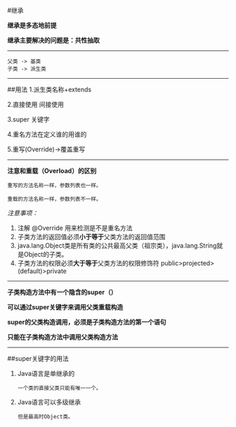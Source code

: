#继承

**继承是多态地前提**

**继承主要解决的问题是：共性抽取**

----

	父类 -> 基类 
    子类 -> 派生类

----
##用法
1.派生类名称+extends

2.直接使用      间接使用

3.super 关键字

4.重名方法在定义谁的用谁的

5.重写(Override)->覆盖重写

---
   **注意和重载（Overload）的区别**

	重写的方法名称一样，参数列表也一样。

	重载的方法名称一样，参数列表不一样。
*注意事项：*
	
1.	注解  @Override  用来检测是不是重名方法
2.	子类方法的返回值必须**小于等于**父类方法的返回值范围
3.	java.lang.Object类是所有类的公共最高父类（祖宗类），java.lang.String就是Object的子类。
4.	子类方法的权限必须**大于等于**父类方法的权限修饰符           public>projected>(default)>private



---

**子类构造方法中有一个隐含的super（）**

**可以通过super关键字来调用父类重载构造**

**super的父类构造调用，必须是子类构造方法的第一个语句**

**只能在子类构造方法中调用父类构造方法**

---
##super关键字的用法


1.	Java语言是单继承的

      	一个类的直接父类只能有唯一一个。

2.	Java语言可以多级继承

		但是最高时Object类。

